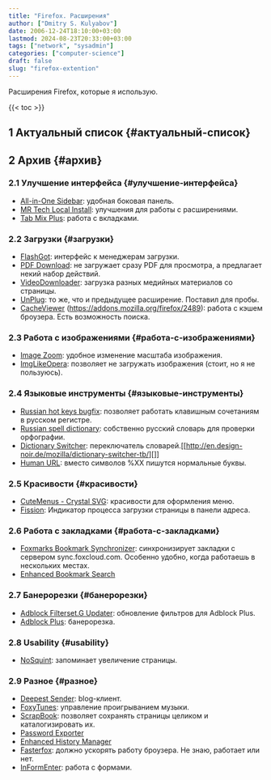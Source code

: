 ```yaml
---
title: "Firefox. Расширения"
author: ["Dmitry S. Kulyabov"]
date: 2006-12-24T18:10:00+03:00
lastmod: 2024-08-23T20:33:00+03:00
tags: ["network", "sysadmin"]
categories: ["computer-science"]
draft: false
slug: "firefox-extention"
---
```


Расширения Firefox, которые я использую.

<!--more-->

{{< toc >}}


## <span class="section-num">1</span> Актуальный список {#актуальный-список}


## <span class="section-num">2</span> Архив {#архив}


### <span class="section-num">2.1</span> Улучшение интерфейса {#улучшение-интерфейса}

-   [All-in-One Sidebar](http://firefox.exxile.net/aios/): удобная боковая панель.
-   [MR Tech Local Install](http://www.mrtech.com/extensions/local_install/): улучшения для работы с расширениями.
-   [Tab Mix Plus](http://tmp.garyr.net/): работа с вкладками.


### <span class="section-num">2.2</span> Загрузки {#загрузки}

-   [FlashGot](http://flashgot.net/): интерфейс к менеджерам загрузки.
-   [PDF Download](http://www.pdfdownload.org/): не загружает сразу PDF для просмотра, а предлагает некий набор действий.
-   [VideoDownloader](http://videodownloader.net/): загрузка разных медийных материалов со страницы.
-   [UnPlug](http://www.compunach.co.nr/unplug/): то же, что и предыдущее расширение. Поставил для пробы.
-   [CacheViewer](http://park2.wakwak.com/%7Ebenki/cacheviewer.html) (<https://addons.mozilla.org/firefox/2489>): работа с кэшем броузера. Есть возможность поиска.


### <span class="section-num">2.3</span> Работа с изображениями {#работа-с-изображениями}

-   [Image Zoom](http://imagezoom.yellowgorilla.net/): удобное изменение масштаба изображения.
-   [ImgLikeOpera](http://imglikeopera.mozdev.org/): позволяет не загружать изображения (стоит, но я не пользуюсь).


### <span class="section-num">2.4</span> Языковые инструменты {#языковые-инструменты}

-   [Russian hot keys bugfix](https://addons.mozilla.org/firefox/3529/): позволяет работать клавишным сочетаниям в русском регистре.
-   [Russian spell dictionary](https://addons.mozilla.org/firefox/3703/): собственно русский словарь для проверки орфографии.
-   [Dictionary Switcher](http://en.design-noir.de/mozilla/dictionary-switcher/): переключатель словарей.[[<http://en.design-noir.de/mozilla/dictionary-switcher-tb/>][]]
-   [Human URL](http://www.google.com/search?q=Firefox%20Human%20URL): вместо символов %XX пишутся нормальные буквы.


### <span class="section-num">2.5</span> Красивости {#красивости}

-   [CuteMenus - Crystal SVG](http://www.cutemenuproject.com/): красивости для оформления меню.
-   [Fission](https://addons.mozilla.org/en-US/firefox/addon/1951): Индикатор процесса загрузки страницы в панели адреса.


### <span class="section-num">2.6</span> Работа с закладками {#работа-с-закладками}

-   [Foxmarks Bookmark Synchronizer](http://www.foxmarks.com/): синхронизирует закладки с сервером sync.foxcloud.com. Особенно удобно, когда работаешь в нескольких местах.
-   [Enhanced Bookmark Search](http://www.google.com/search?q=Firefox%20Enhanced%20Bookmark%20Search)


### <span class="section-num">2.7</span> Банерорезки {#банерорезки}

-   [Adblock Filterset.G Updater](http://www.pierceive.com/): обновление фильтров для Adblock Plus.
-   [Adblock Plus](http://adblockplus.org/): банерорезка.


### <span class="section-num">2.8</span> Usability {#usability}

-   [NoSquint](http://urandom.ca/nosquint/): запоминает увеличение страницы.


### <span class="section-num">2.9</span> Разное {#разное}

-   [Deepest Sender](http://deepestsender.mozdev.org/): blog-клиент.
-   [FoxyTunes](http://www.foxytunes.com/): управление проигрыванием музыки.
-   [ScrapBook](http://amb.vis.ne.jp/mozilla/scrapbook/): позволяет сохранять страницы целиком и каталогизировать их.
-   [Password Exporter](http://passwordexporter.fligtar.com/)
-   [Enhanced History Manager](http://www.google.com/search?q=Firefox%20Enhanced%20History%20Manager)
-   [Fasterfox](http://fasterfox.mozdev.org/): должно ускорять работу броузера. Не знаю, работает или нет.
-   [InFormEnter](http://informenter.mozdev.org/): работа с формами.
